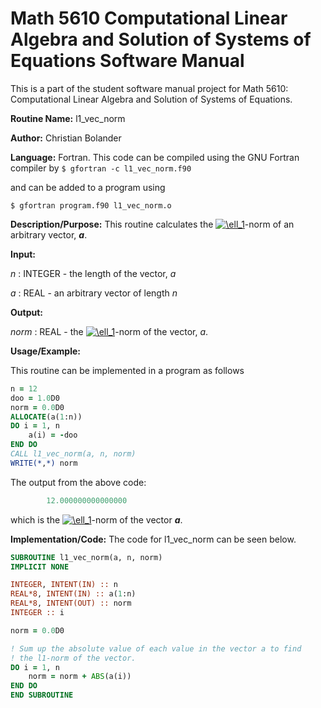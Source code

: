 # Math 5610 Computational Linear Algebra and Solution of Systems of Equations Software Manual

This is a part of the student software manual project for Math 5610: Computational Linear Algebra and Solution of Systems of Equations. 

**Routine Name:**           l1_vec_norm

**Author:** Christian Bolander

**Language:** Fortran. This code can be compiled using the GNU Fortran compiler by
```$ gfortran -c l1_vec_norm.f90```

and can be added to a program using

```$ gfortran program.f90 l1_vec_norm.o ``` 

**Description/Purpose:** This routine calculates the <a href="https://www.codecogs.com/eqnedit.php?latex=\ell_1" target="_blank"><img src="https://latex.codecogs.com/gif.latex?\ell_1" title="\ell_1" /></a>-norm of an arbitrary vector, ***a***.

**Input:**  

*n* : INTEGER - the length of the vector, *a*

*a* : REAL - an arbitrary vector of length *n*

**Output:** 

*norm* : REAL - the <a href="https://www.codecogs.com/eqnedit.php?latex=\ell_1" target="_blank"><img src="https://latex.codecogs.com/gif.latex?\ell_1" title="\ell_1" /></a>-norm of the vector, *a*.

**Usage/Example:**

This routine can be implemented in a program as follows

```fortran
n = 12
doo = 1.0D0
norm = 0.0D0
ALLOCATE(a(1:n))
DO i = 1, n
	a(i) = -doo
END DO
CALL l1_vec_norm(a, n, norm)
WRITE(*,*) norm
```

The output from the above code:

```fortran
        12.000000000000000      
```

which is the <a href="https://www.codecogs.com/eqnedit.php?latex=\ell_1" target="_blank"><img src="https://latex.codecogs.com/gif.latex?\ell_1" title="\ell_1" /></a>-norm of the vector ***a***.

**Implementation/Code:** The code for l1_vec_norm can be seen below.

```fortran
SUBROUTINE l1_vec_norm(a, n, norm)
IMPLICIT NONE

INTEGER, INTENT(IN) :: n
REAL*8, INTENT(IN) :: a(1:n)
REAL*8, INTENT(OUT) :: norm
INTEGER :: i

norm = 0.0D0

! Sum up the absolute value of each value in the vector a to find
! the l1-norm of the vector.
DO i = 1, n
	norm = norm + ABS(a(i))
END DO
END SUBROUTINE
```

